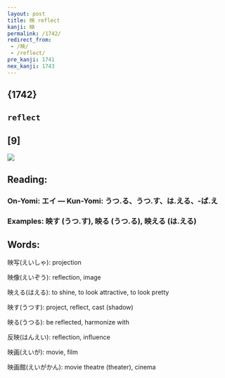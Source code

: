 ```yaml
---
layout: post
title: 映 reflect
kanji: 映
permalink: /1742/
redirect_from:
 - /映/
 - /reflect/
pre_kanji: 1741
nex_kanji: 1743
---
```


## {1742}

## `reflect`

## [9]

<div class="stroke"><img src="E698A0.png" /></div>

## Reading:

### On-Yomi: エイ &mdash; Kun-Yomi: うつ.る、うつ.す、は.える、-ば.え

### Examples: 映す (うつ.す), 映る (うつ.る), 映える (は.える)

## Words:

映写(えいしゃ): projection

映像(えいぞう): reflection, image

映える(はえる): to shine, to look attractive, to look pretty

映す(うつす): project, reflect, cast (shadow)

映る(うつる): be reflected, harmonize with

反映(はんえい): reflection, influence

映画(えいが): movie, film

映画館(えいがかん): movie theatre (theater), cinema
